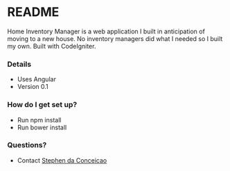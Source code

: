 # README #

Home Inventory Manager is a web application I built in anticipation of moving to a new house. No inventory managers did what I needed so I built my own. Built with CodeIgniter.

### Details ###

* Uses Angular
* Version 0.1


### How do I get set up? ###

* Run npm install
* Run bower install

### Questions? ###

* Contact [Stephen da Conceicao](mailto:stephen@stephenandrewdesigns.com)